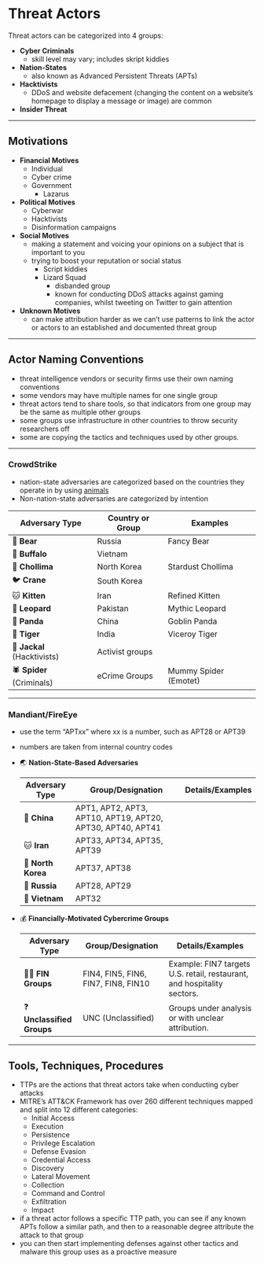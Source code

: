 # Threat Actors

Threat actors can be categorized into 4 groups:

* **Cyber Criminals**
  * skill level may vary; includes skript kiddies
* **Nation-States**
  * also known as Advanced Persistent Threats (APTs)
* **Hacktivists**
  * DDoS and website defacement (changing the content on a website’s homepage to display a message or image) are common
* **Insider Threat**

---

## Motivations

* **Financial Motives**
  * Individual
  * Cyber crime
  * Government
    * Lazarus
* **Political Motives**
  * Cyberwar
  * Hacktivists
  * Disinformation campaigns
* **Social Motives**
  * making a statement and voicing your opinions on a subject that is important to you
  * trying to boost your reputation or social status
    * Script kiddies
    * Lizard Squad
      * disbanded group
      * known for conducting DDoS attacks against gaming companies, whilst tweeting on Twitter to gain attention
* **Unknown Motives**
  * can make attribution harder as we can’t use patterns to link the actor or actors to an established and documented threat group

---

## Actor Naming Conventions

* threat intelligence vendors or security firms use their own naming conventions
* some vendors may have multiple names for one single group
* threat actors tend to share tools, so that indicators from one group may be the same as multiple other groups
* some groups use infrastructure in other countries to throw security researchers off
* some are copying the tactics and techniques used by other groups.

---

### CrowdStrike

* nation-state adversaries are categorized based on the countries they operate in by using [animals](https://www.crowdstrike.com/adversaries/)
* Non-nation-state adversaries are categorized by intention

| **Adversary Type**          | **Country or Group**   | **Examples**             |
|-----------------------------|------------------------|--------------------------|
| 🐻 **Bear**                 | Russia                | Fancy Bear               |
| 🐃 **Buffalo**              | Vietnam               |                          |
| 🏇 **Chollima**             | North Korea           | Stardust Chollima        |
| 🐦 **Crane**                | South Korea           |                          |
| 🐱 **Kitten**               | Iran                  | Refined Kitten           |
| 🐆 **Leopard**              | Pakistan              | Mythic Leopard           |
| 🐼 **Panda**                | China                 | Goblin Panda             |
| 🐅 **Tiger**                | India                 | Viceroy Tiger            |
| 🦊 **Jackal** (Hacktivists) | Activist groups       |                          |
| 🕷️ **Spider** (Criminals)   | eCrime Groups         | Mummy Spider (Emotet)    |

---

### Mandiant/FireEye

* use the term “APTxx” where xx is a number, such as APT28 or APT39
* numbers are taken from internal country codes

* 🌏 **Nation-State-Based Adversaries**

  | **Adversary Type**        | **Group/Designation**                | **Details/Examples**                                        |
  |----------------------------|---------------------------------------|------------------------------------------------------------|
  | 🐼 **China**               | APT1, APT2, APT3, APT10, APT19, APT20, APT30, APT40, APT41 |                                                            |
  | 🐱 **Iran**                | APT33, APT34, APT35, APT39           |                                                            |
  | 🏇 **North Korea**         | APT37, APT38                         |                                                            |
  | 🐻 **Russia**              | APT28, APT29                         |                                                            |
  | 🐃 **Vietnam**             | APT32                                |                                                            |

* 💰 **Financially-Motivated Cybercrime Groups**

  | **Adversary Type**        | **Group/Designation**                | **Details/Examples**                                        |
  |----------------------------|---------------------------------------|------------------------------------------------------------|
  | 🕵️‍♂️ **FIN Groups**        | FIN4, FIN5, FIN6, FIN7, FIN8, FIN10  | Example: FIN7 targets U.S. retail, restaurant, and hospitality sectors. |
  | ❓ **Unclassified Groups** | UNC (Unclassified)                   | Groups under analysis or with unclear attribution.         |

---

## Tools, Techniques, Procedures

* TTPs are the actions that threat actors take when conducting cyber attacks
* MITRE’s ATT&CK Framework has over 260 different techniques mapped and split into 12 different categories: 
  * Initial Access
  * Execution
  * Persistence
  * Privilege Escalation
  * Defense Evasion
  * Credential Access
  * Discovery
  * Lateral Movement
  * Collection
  * Command and Control
  * Exfiltration
  * Impact
* if a threat actor follows a specific TTP path, you can see if any known APTs follow a similar path, and then to a reasonable degree attribute the attack to that group
* you can then start implementing defenses against other tactics and malware this group uses as a proactive measure